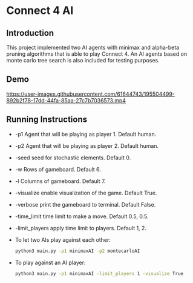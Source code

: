 # Connect 4 AI

## Introduction

This project implemented two AI agents with minimax and alpha-beta pruning algorithms that is able to play Connect 4. An AI agents based on monte carlo tree search is also included for testing purposes.

## Demo

https://user-images.githubusercontent.com/61644743/195504499-892b2f78-17dd-44fa-85aa-27c7b7036573.mp4

## Running Instructions

- -p1 Agent that will be playing as player 1. Default human.
- -p2 Agent that will be playing as player 2. Default human.
- -seed seed for stochastic elements. Default 0.
- -w Rows of gameboard. Default 6.
- -l Columns of gameboard. Default 7.
- -visualize enable visualization of the game. Default True.
- -verbose print the gameboard to terminal. Default False.
- -time_limit time limit to make a move. Default 0.5, 0.5.
- -limit_players apply time limit to players. Default 1, 2.
- To let two AIs play against each other:
    
    ```bash
    python3 main.py -p1 minimaxAI -p2 montecarloAI
    ```
    
- To play against an AI player:
    
    ```bash
    python3 main.py -p1 minimaxAI -limit_players 1 -visualize True
    ```
